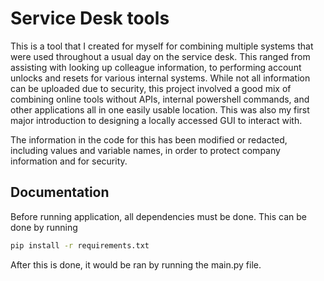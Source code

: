 
# Service Desk tools

This is a tool that I created for myself for combining multiple systems that were used throughout a usual day on the service desk. This ranged from assisting with looking up colleague information, to performing account unlocks and resets for various internal systems. While not all information can be uploaded due to security, this project involved a good mix of combining online tools without APIs, internal powershell commands, and other applications all in one easily usable location. This was also my first major introduction to designing a locally accessed GUI to interact with.

The information in the code for this has been modified or redacted, including values and variable names, in order to protect company information and for security.


## Documentation
Before running application, all dependencies must be done. This can be done by running

```bash
pip install -r requirements.txt
```

After this is done, it would be ran by running the main.py file.